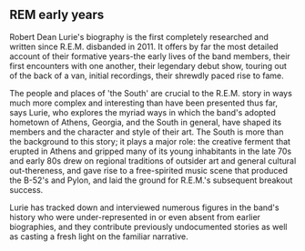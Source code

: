 ## REM early years

Robert Dean Lurie's biography is the first completely researched and written since R.E.M. disbanded in 2011. It offers by far the most detailed account of their formative years-the early lives of the band members, their first encounters with one another, their legendary debut show, touring out of the back of a van, initial recordings, their shrewdly paced rise to fame.

The people and places of 'the South' are crucial to the R.E.M. story in ways much more complex and interesting than have been presented thus far, says Lurie, who explores the myriad ways in which the band's adopted hometown of Athens, Georgia, and the South in general, have shaped its members and the character and style of their art. The South is more than the background to this story; it plays a major role: the creative ferment that erupted in Athens and gripped many of its young inhabitants in the late 70s and early 80s drew on regional traditions of outsider art and general cultural out-thereness, and gave rise to a free-spirited music scene that produced the B-52's and Pylon, and laid the ground for R.E.M.'s subsequent breakout success.

Lurie has tracked down and interviewed numerous figures in the band's history who were under-represented in or even absent from earlier biographies, and they contribute previously undocumented stories as well as casting a fresh light on the familiar narrative.
